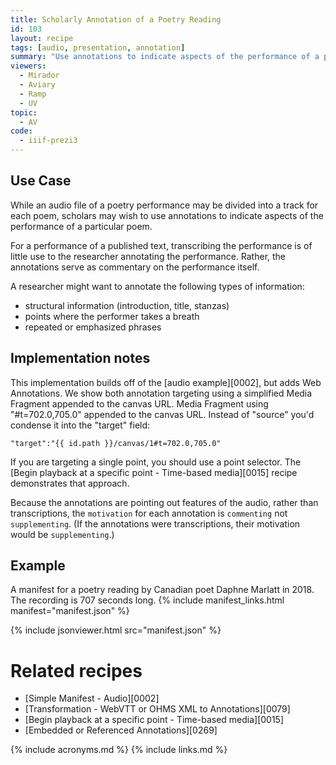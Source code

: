 ```yaml
---
title: Scholarly Annotation of a Poetry Reading
id: 103
layout: recipe
tags: [audio, presentation, annotation]
summary: "Use annotations to indicate aspects of the performance of a particular poem."
viewers:
  - Mirador
  - Aviary
  - Ramp
  - UV
topic:
  - AV
code:
  - iiif-prezi3
---
```



## Use Case

While an audio file of a poetry performance may be divided into a track for each poem, scholars may wish to use annotations to indicate aspects of the performance of a particular poem.  

For a performance of a published text, transcribing the performance is of little use to the researcher annotating the performance.  Rather, the annotations serve as commentary on the performance itself.

A researcher might want to annotate the following types of information:
* structural information (introduction, title, stanzas)
* points where the performer takes a breath
* repeated or emphasized phrases

## Implementation notes

This implementation builds off of the [audio example][0002], but adds Web Annotations. We show both annotation targeting using a simplified Media Fragment appended to the canvas URL.
Media Fragment using "#t=702.0,705.0" appended to the canvas URL. Instead of "source" you'd condense it into the "target" field:

```
"target":"{{ id.path }}/canvas/1#t=702.0,705.0"
```

If you are targeting a single point, you should use a point selector.  The [Begin playback at a specific point - Time-based media][0015] recipe demonstrates that approach.

Because the annotations are pointing out features of the audio, rather than transcriptions, the `motivation` for each annotation is `commenting` not `supplementing`.  (If the annotations were transcriptions, their motivation would be `supplementing`.)


## Example

A manifest for a poetry reading by Canadian poet Daphne Marlatt in 2018.  The recording is 707 seconds long.
{% include manifest_links.html manifest="manifest.json" %}

{% include jsonviewer.html src="manifest.json" %}


# Related recipes

* [Simple Manifest - Audio][0002]
* [Transformation - WebVTT or OHMS XML to Annotations][0079]
* [Begin playback at a specific point - Time-based media][0015]
* [Embedded or Referenced Annotations][0269]

{% include acronyms.md %}
{% include links.md %}

